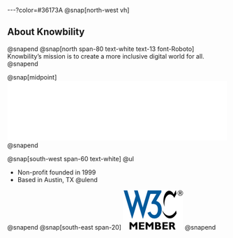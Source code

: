 ---?color=#36173A
@snap[north-west vh]
## About Knowbility
@snapend
@snap[north span-80 text-white text-13 font-Roboto]
Knowbility’s mission is to create a more inclusive digital world for all.
@snapend

@snap[midpoint]
![Knowbility logo](/common/aboutKnowbility/img/knowbility_logo_white.svg)
@snapend

@snap[south-west span-60 text-white]
@ul[](false)
- Non-profit founded in 1999
- Based in Austin, TX
@ulend

@snapend
@snap[south-east span-20]
![W3C Member](/common/aboutKnowbility/img/w3cmember-v.svg)
@snapend
